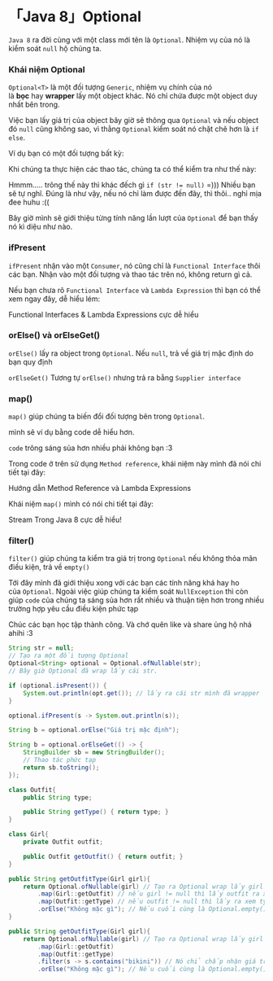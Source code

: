 # 「Java 8」Optional

`Java 8` ra đời cùng với một class mới tên là `Optional`. Nhiệm vụ của nó là kiểm soát `null` hộ chúng ta.

### **Khái niệm Optional**

`Optional<T>` là một đối tượng `Generic`, nhiệm vụ chính của nó là **bọc** hay **wrapper** lấy một object khác. Nó chỉ chứa được một object duy nhất bên trong.

Việc bạn lấy giá trị của object bây giờ sẽ thông qua `Optional` và nếu object đó `null` cũng không sao, vì thằng `Optional` kiểm soát nó chặt chẽ hơn là `if else`.

Ví dụ bạn có một đối tượng bất kỳ:

Khi chúng ta thực hiện các thao tác, chúng ta có thể kiểm tra như thế này:

Hmmm..... trông thế này thì khác đếch gì `if (str != null)` =))) Nhiều bạn sẽ tự nghĩ. Đúng là như vậy, nếu nó chỉ làm được đến đây, thì thôi.. nghỉ mịa đee huhu :((

Bây giờ mình sẽ giới thiệu từng tính năng lần lượt của `Optional` để bạn thấy nó kì diệu như nào.

### **ifPresent**

`ifPresent` nhận vào một `Consumer`, nó cũng chỉ là `Functional Interface` thôi các bạn. Nhận vào một đối tượng và thao tác trên nó, không return gì cả.

Nếu bạn chưa rõ `Functional Interface` và `Lambda Expression` thì bạn có thể xem ngay đây, dễ hiểu lém:

Functional Interfaces & Lambda Expressions cực dễ hiểu

### **orElse() và orElseGet()**

`orElse()` lấy ra object trong `Optional`. Nếu `null`, trả về giá trị mặc định do bạn quy định

`orElseGet()` Tương tự `orElse()` nhưng trả ra bằng `Supplier interface`

### **map()**

`map()` giúp chúng ta biến đổi đối tượng bên trong `Optional`.

mình sẽ ví dụ bằng code dễ hiểu hơn.

`code` trông sáng sủa hơn nhiều phải không bạn :3

Trong code ở trên sử dụng `Method reference`, khái niệm này mình đã nói chi tiết tại đây:

Hướng dẫn Method Reference và Lambda Expressions

Khái niệm `map()` mình có nói chi tiết tại đây:

Stream Trong Java 8 cực dễ hiểu!

### **filter()**

`filter()` giúp chúng ta kiểm tra giá trị trong `Optional` nếu không thỏa mãn điều kiện, trả về `empty()`

Tới đây mình đã giới thiệu xong với các bạn các tính năng khá hay ho của `Optional`. Ngoài việc giúp chúng ta kiểm soát `NullException` thì còn giúp `code` của chúng ta sáng sủa hơn rất nhiều và thuận tiện hơn trong nhiều trường hợp yêu cầu điều kiện phức tạp

Chúc các bạn học tập thành công. Và chớ quên like và share ủng hộ nhá ahihi :3

```java
String str = null;
// Tạo ra một đối tượng Optional
Optional<String> optional = Optional.ofNullable(str);
// Bây giờ Optional đã wrap lấy cái str.
```

```java
if (optional.isPresent()) {
    System.out.println(opt.get()); // lấy ra cái str mình đã wrapper
}
```

```java
optional.ifPresent(s -> System.out.println(s));
```

```java
String b = optional.orElse("Giá trị mặc định");
```

```java
String b = optional.orElseGet(() -> {
    StringBuilder sb = new StringBuilder();
    // Thao tác phức tạp
    return sb.toString();
});
```

```java
class Outfit{
    public String type;

    public String getType() { return type; }
}

class Girl{
    private Outfit outfit;

    public Outfit getOutfit() { return outfit; }
}

public String getOutfitType(Girl girl){
    return Optional.ofNullable(girl) // Tạo ra Optional wrap lấy girl
        .map(Girl::getOutfit) // nếu girl != null thì lấy outfit ra xem kakaka :3 ngược lại trả ra Optional.empty()
        .map(Outfit::getType) // nếu outfit != null thì lấy ra xem type của nó
        .orElse("Không mặc gì"); // Nếu cuối cùng là Optional.empty() thì trả ra ngoài Không mặc gì.
}
```

```java
public String getOutfitType(Girl girl){
    return Optional.ofNullable(girl) // Tạo ra Optional wrap lấy girl
        .map(Girl::getOutfit)
        .map(Outfit::getType)
        .filter(s -> s.contains("bikini")) // Nó chỉ chấp nhận giá trị bikini, còn lại dù khác null thì vẫn trả ra ngoài là Optiional.empty()
        .orElse("Không mặc gì"); // Nếu cuối cùng là Optional.empty() thì trả ra ngoài "Không mặc gì".
```

